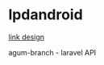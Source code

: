 # lpdandroid

[link design](https://www.figma.com/file/biph05C3DguBhN4hYBubeA/DesignUI?node-id=0%3A1&t=HTt0mraBMa77uMDa-1)

agum-branch - laravel API
